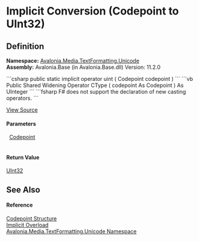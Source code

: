 # Implicit Conversion (Codepoint to UInt32)




## Definition
**Namespace:** <a href="N_Avalonia_Media_TextFormatting_Unicode">Avalonia.Media.TextFormatting.Unicode</a>  
**Assembly:** Avalonia.Base (in Avalonia.Base.dll) Version: 11.2.0

<Tabs groupId="api-code-preview">
<TabItem value="csharp" label="C#">
```csharp
public static implicit operator uint (
	Codepoint codepoint
)
```
</TabItem>
<TabItem value="vb" label="VB">
```vb
Public Shared Widening Operator CType ( 
	codepoint As Codepoint
) As UInteger
```
</TabItem>
<TabItem value="fsharp" label="F#">
```fsharp
F# does not support the declaration of new casting operators.
```
</TabItem>
</Tabs>



<a href="https://github.com/AvaloniaUI/Avalonia/tree/master/src/Avalonia.Base/Media/TextFormatting/Unicode/Codepoint.cs#L161" title="View the source code">View Source</a>



#### Parameters
<dl><dt>  <a href="T_Avalonia_Media_TextFormatting_Unicode_Codepoint">Codepoint</a></dt><dd> </dd></dl>

#### Return Value
<a href="https://learn.microsoft.com/dotnet/api/system.uint32" target="_blank" rel="noopener noreferrer">UInt32</a>

## See Also


#### Reference
<a href="T_Avalonia_Media_TextFormatting_Unicode_Codepoint">Codepoint Structure</a>  
<a href="Overload_Avalonia_Media_TextFormatting_Unicode_Codepoint_op_Implicit">Implicit Overload</a>  
<a href="N_Avalonia_Media_TextFormatting_Unicode">Avalonia.Media.TextFormatting.Unicode Namespace</a>  
